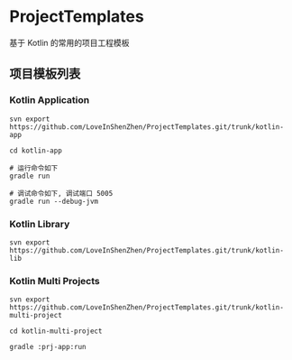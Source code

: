 # ProjectTemplates
基于 Kotlin 的常用的项目工程模板

## 项目模板列表

### Kotlin Application
```
svn export https://github.com/LoveInShenZhen/ProjectTemplates.git/trunk/kotlin-app

cd kotlin-app

# 运行命令如下
gradle run

# 调试命令如下, 调试端口 5005
gradle run --debug-jvm

```

### Kotlin Library
```
svn export https://github.com/LoveInShenZhen/ProjectTemplates.git/trunk/kotlin-lib

```

### Kotlin Multi Projects
```
svn export https://github.com/LoveInShenZhen/ProjectTemplates.git/trunk/kotlin-multi-project

cd kotlin-multi-project

gradle :prj-app:run

```